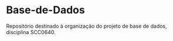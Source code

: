 # Base-de-Dados
Repositório destinado à organização do projeto de base de dados, disciplina SCC0640.
